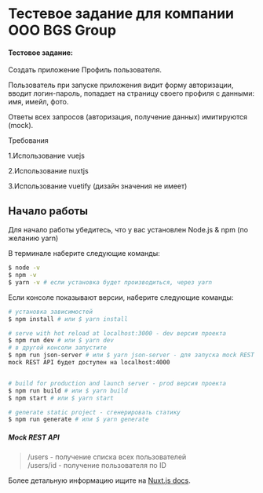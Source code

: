 # Тестевое задание для компании ООО BGS Group

#### Тестовое задание: 

Создать приложение Профиль пользователя.

Пользователь при запуске приложения видит форму авторизации, вводит логин-пароль, попадает на страницу своего профиля с данными: имя, имейл, фото.

Ответы всех запросов (авторизация, получение данных) имитируются (mock).

Требования

1.Использование vuejs

2.Использование nuxtjs

3.Использование vuetify (дизайн значения не имеет)

## Начало работы

Для начало работы убедитесь, что у вас установлен Node.js & npm (по желанию yarn)

В терминале наберите следующие команды:
```bash
$ node -v
$ npm -v 
$ yarn -v # если установка будет производиться, через yarn
```

Если консоле показывают версии, наберите следующие команды: 

``` bash
# установка зависимостей
$ npm install # или $ yarn install

# serve with hot reload at localhost:3000 - dev версия проекта 
$ npm run dev # или $ yarn dev
# в другой консоли запустите 
$ npm run json-server # или $ yarn json-server - для запуска mock REST API 
mock REST API будет доступен на localhost:4000


# build for production and launch server - prod версия проекта
$ npm run build # или $ yarn build
$ npm start # или $ yarn start

# generate static project - сгенерировать статику
$ npm run generate # или $ yarn generate 
```

##### Mock REST API
>/users - получение списка всех пользователей <br/>
>/users/id - получение пользователя по ID

Более детальную информацию ищите на [Nuxt.js docs](https://github.com/nuxt/nuxt.js).

